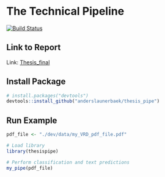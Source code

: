 
<!-- README.md is generated from README.Rmd. Please edit that file -->
The Technical Pipeline
======================

[![Build Status](https://travis-ci.com/anderslaunerbaek/thesis_pipe.svg?branch=master)](https://travis-ci.com/anderslaunerbaek/thesis_pipe)

<!--
## Performance Tables





Partition        Kappa....   Error.Rate.... 
---------------  ----------  ---------------
Train Set        99.7117     0.1651         
Validation Set   98.5066     0.8557         
Test Set         98.4293     0.8998         




Partition        LER      Error.Rate.... 
---------------  -------  ---------------
Train Set        1.684    56.5776        
Validation Set   2.5885   74.2798        
Test Set         2.6472   72.8618        



First.Stage   Second.Stage   N       Percentage.... 
------------  -------------  ------  ---------------
Correct       Correct        35      1              
Correct       Wrong          573     18             
Correct       -              2,575   81             
Wrong         -              36      1              


Todos
-----

-   Unit tests
-   Grad-CAM CRNN model. Per time step, per collapsed..
-   Add code coverage (create codecov.yml, activate codecov.io and get batch to readme...)

-->

Link to Report
--------------

Link: [Thesis\_final](https://github.com/anderslaunerbaek/thesis_pipe/blob/master/Thesis_final.pdf)

Install Package
---------------

``` r
# install.packages("devtools")
devtools::install_github("anderslaunerbaek/thesis_pipe")
```

Run Example
-----------

``` r
pdf_file <- "./dev/data/my_VRD_pdf_file.pdf"

# Load library
library(thesispipe)

# Perform classification and text predictions
my_pipe(pdf_file)
```
